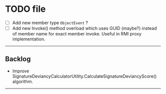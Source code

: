 # TODO file

- [ ] Add new member type `ObjectEvent` ?
- [ ] Add new Invoke() method overload which uses GUID (maybe?) instead of member name for exact member invoke. Useful in RMI proxy implementation.

---

## Backlog

- Improve SignatureDeviancyCalculatorUtility.CalculateSignatureDeviancyScore() algorithm.

---

